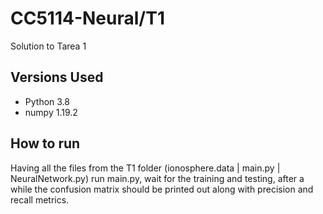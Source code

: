 # CC5114-Neural/T1
Solution to Tarea 1

## Versions Used
* Python 3.8
* numpy 1.19.2

## How to run
Having all the files from the T1 folder (ionosphere.data | main.py | NeuralNetwork.py) run main.py, wait for the training and testing, after a while the confusion matrix should be printed out along with precision and recall metrics.